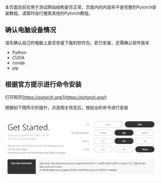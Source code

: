 本页面目前仅用于测试网站结构是否正常，页面内的内容并不是完整的Pytorch安装教程，请暂时自行搜索其他的Pytorch教程。

## 确认电脑设备情况

请先确认自己的电脑上是否安装下面的软件包，若已安装，还需确认软件版本

* Python
* CUDA
* conda
* pip

## 根据官方提示进行命令安装

打开网页[https://pytorch.org/](https://pytorch.org/)

根据如下图所示的提升，点选相关信息后，按给出的命令进行安装

![Pytorch](../_static/img/tutorial/pytorch-install/pytorch.png)